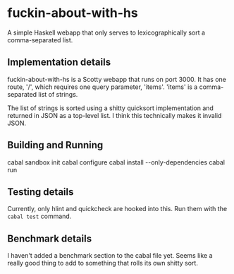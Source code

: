 fuckin-about-with-hs
====================

A simple Haskell webapp that only serves to lexicographically sort a comma-separated list.

Implementation details
----------------------

fuckin-about-with-hs is a Scotty webapp that runs on port 3000. It has one route, '/', which requires
one query parameter, 'items'. 'items' is a comma-separated list of strings.

The list of strings is sorted using a shitty quicksort implementation and returned in JSON as a top-level
list. I think this technically makes it invalid JSON.

Building and Running
--------------------

   cabal sandbox init
   cabal configure
   cabal install --only-dependencies
   cabal run

Testing details
---------------

Currently, only hlint and quickcheck are hooked into this. Run them with the `cabal test` command.

Benchmark details
-----------------

I haven't added a benchmark section to the cabal file yet. Seems like a really good thing to
add to something that rolls its own shitty sort.
